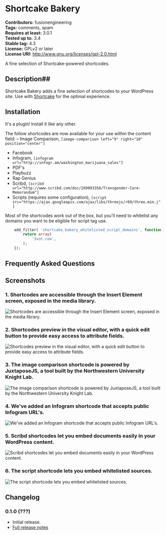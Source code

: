 # Shortcake Bakery #
**Contributors:** fusionengineering  
**Tags:** comments, spam  
**Requires at least:** 3.0.1  
**Tested up to:** 3.4  
**Stable tag:** 4.3  
**License:** GPLv2 or later  
**License URI:** http://www.gnu.org/licenses/gpl-2.0.html  

A fine selection of Shortcake-powered shortcodes.

## Description##
Shortcake Bakery adds a fine selection of shortcodes to your WordPress site. Use with [Shortcake](https://wordpress.org/plugins/shortcode-ui/) for the optimal experience.

## Installation ##
It's a plugin! Install it like any other. 

The follow shortcodes are now available for your use within the content field:
– Image Comparison, `[image-comparison left="9" right="10" position="center"]`
- Facebook
- Infogram, `[infogram url="http://infogr.am/washington_marijuana_sales"]`
- PDF's
- Playbuzz
- Rap Genius
- Scribd, `[scribd url="http://www.scribd.com/doc/269993358/Transgender-Care-Memorandum"]`
- Scripts (requires some configuration), `[script src="https://ajax.googleapis.com/ajax/libs/threejs/r69/three.min.j"]`

Most of the shortcodes work out of the box, but you'll need to whitelist any domains you want to be eligible for script tag use.

```php
	add_filter( 'shortcake_bakery_whitelisted_script_domains', function(){
		return array(
			'3vot.com',		
		);
	});
```

## Frequently Asked Questions ##

## Screenshots ##

### 1. Shortcodes are accessible through the Insert Element screen, exposed in the media library. ###
![Shortcodes are accessible through the Insert Element screen, exposed in the media library.](http://s.wordpress.org/extend/plugins/shortcake-bakery/screenshot-1.png)

### 2. Shortcodes preview in the visual editor, with a quick edit button to provide easy access to attribute fields. ###
![Shortcodes preview in the visual editor, with a quick edit button to provide easy access to attribute fields.](http://s.wordpress.org/extend/plugins/shortcake-bakery/screenshot-2.png)

### 3. The image comparison shortcode is powered by JuxtaposeJS, a tool built by the Northwestern University Knight Lab. ###
![The image comparison shortcode is powered by JuxtaposeJS, a tool built by the Northwestern University Knight Lab.](http://s.wordpress.org/extend/plugins/shortcake-bakery/screenshot-3.png)

### 4. We've added an Infogram shortcode that accepts public Infogram URL's. ###
![We've added an Infogram shortcode that accepts public Infogram URL's.](http://s.wordpress.org/extend/plugins/shortcake-bakery/screenshot-4.png)

### 5. Scribd shortcodes let you embed documents easily in your WordPress content. ###
![Scribd shortcodes let you embed documents easily in your WordPress content.](http://s.wordpress.org/extend/plugins/shortcake-bakery/screenshot-5.png)

### 6. The script shortcode lets you embed whitelisted sources. ###
![The script shortcode lets you embed whitelisted sources.](http://s.wordpress.org/extend/plugins/shortcake-bakery/screenshot-6.png)


## Changelog ##

### 0.1.0 (???) ###

* Initial release.
* [Full release notes](#)
